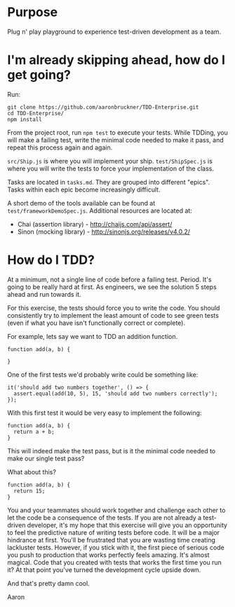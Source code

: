 # Purpose

Plug n' play playground to experience test-driven development as a team.

# I'm already skipping ahead, how do I get going?

Run: 
```
git clone https://github.com/aaronbruckner/TDD-Enterprise.git
cd TDD-Enterprise/
npm install
```

From the project root, run ```npm test``` to execute your tests. While TDDing, you will make a failing test, write the
minimal code needed to make it pass, and repeat this process again and again.

```src/Ship.js``` is where you will implement your ship. ```test/ShipSpec.js``` is where you will write the tests to
force your implementation of the class.

Tasks are located in ```tasks.md```. They are grouped into different "epics". Tasks within each epic become increasingly
difficult.

A short demo of the tools available can be found at ```test/frameworkDemoSpec.js```. Additional resources are located at:

* Chai (assertion library) - http://chaijs.com/api/assert/
* Sinon (mocking library) - http://sinonjs.org/releases/v4.0.2/

# How do I TDD?

At a minimum, not a single line of code before a failing test. Period. It's going to be really hard at first. As engineers,
we see the solution 5 steps ahead and run towards it. 

For this exercise, the tests should force you to write the code. You should consistently try to implement the least amount
of code to see green tests (even if what you have isn't functionally correct or complete).

For example, lets say we want to TDD an addition function.

```
function add(a, b) {

}
```

One of the first tests we'd probably write could be something like:
```
it('should add two numbers together', () => {
  assert.equal(add(10, 5), 15, 'should add two numbers correctly');
});
```

With this first test it would be very easy to implement the following:
```
function add(a, b) {
  return a + b;
}
```

This will indeed make the test pass, but is it the minimal code needed to make our single test pass? 

What about this?
```
function add(a, b) {
  return 15;
}
```

You and your teammates should work together and challenge each other to let the code be a consequence of the tests.
If you are not already a test-driven developer, it's my hope that this exercise will give you an opportunity to feel
the predictive nature of writing tests before code. It will be a major hindrance at first. You'll be frustrated
that you are wasting time creating lackluster tests. However, if you stick with it, the first piece of serious code you push
to production that works perfectly feels amazing. It's almost magical. Code that you created with tests that works the
first time you run it? At that point you've turned the development cycle upside down.

And that's pretty damn cool.

Aaron